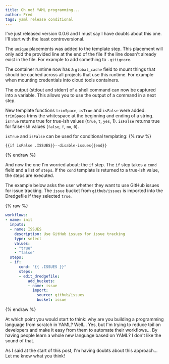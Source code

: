 ```yaml
---
title: Oh no! YAML programming...
author: Fred
tags: yaml release conditional
---
```


I've just released version 0.0.6 and I must say I have doubts about this one. I'll start with the least controversional.

The `unique` placements was added to the template step. This placement will only add the provided line at the end of the file if the line doesn't already exist in the file. For example to add something to `.gitignore`.

The container runtime now has a `global_cache` field to mount things that should be cached across all projects that use this runtime. For example when mounting credentials into cloud tools containers.

The output (stdout and stderr) of a shell command can now be captured into a variable. This allows you to use the output of a command in a next step.

New template functions `trimSpace`, `isTrue` and `isFalse` were added. `trimSpace` trims the whitespace at the beginning and ending of a string. `isTrue` returns true for true-ish values (`true`, `t`, `yes`, 1). `isFalse` returns true for false-ish values (`false`, `f`, `no`, `0`).

`isTrue` and `isFalse` can be used for conditional templating:
{% raw %}
```
{{if isFalse .ISSUES}}--disable-issues{{end}}
```
{% endraw %}

And now the one I'm worried about: the `if` step. The `if` step takes a `cond` field and a list of `steps`. If the `cond` template is returned to a true-ish value, the steps are executed.

The example below asks the user whether they want to use GitHub issues for issue tracking. The `issue` bucket from `github/issues` is imported into the Dredgefile if they selected `true`.

{% raw %}
```yaml
workflows:
- name: init
  inputs:
  - name: ISSUES
    description: Use GitHub issues for issue tracking
    type: select
    values:
    - "true"
    - "false"
  steps:
  - if:
      cond: "{{ .ISSUES }}"
      steps:
      - edit_dredgefile:
          add_buckets:
          - name: issue
            import:
              source: github/issues
              bucket: issue
```
{% endraw %}

At which point you would start to think: why are you building a programming language from scratch in YAML? Well... Yes, but I'm trying to reduce toil on developers and make it easy from them to automate their workflows... By having people learn a whole new language based on YAML? I don't like the sound of that.

As I said at the start of this post, I'm having doubts about this approach... Let me know what you think!
